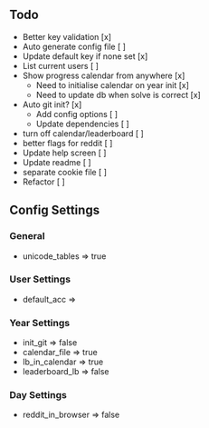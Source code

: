 ## Todo

- Better key validation [x]
- Auto generate config file [ ]
- Update default key if none set [x]
- List current users [ ]
- Show progress calendar from anywhere [x]
	- Need to initialise calendar on year init [x]
	- Need to update db when solve is correct  [x]
- Auto git init? [x]
	- Add config options [ ]
	- Update dependencies [ ]
- turn off calendar/leaderboard [ ]
- better flags for reddit [ ]
- Update help screen [ ]
- Update readme [ ]
- separate cookie file [ ]
- Refactor [ ]

## Config Settings

### General
- unicode_tables => true

### User Settings 
- default_acc => 

### Year Settings
- init_git => false
- calendar_file => true
- lb_in_calendar => true
- leaderboard_lb => false

### Day Settings
- reddit_in_browser => false
